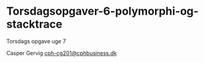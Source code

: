 # Torsdagsopgaver-6-polymorphi-og-stacktrace
 Torsdags opgave uge 7
  

Casper Gervig
cph-cg201@cphbusiness.dk